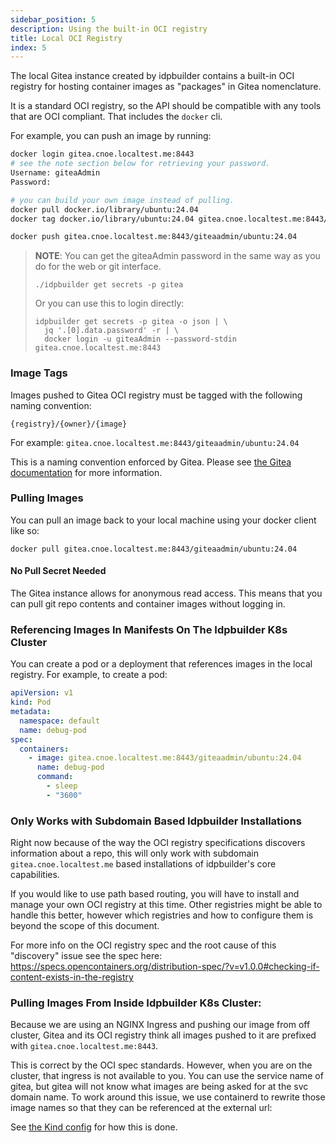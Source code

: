 ```yaml
---
sidebar_position: 5
description: Using the built-in OCI registry
title: Local OCI Registry
index: 5
---
```


The local Gitea instance created by idpbuilder contains a built-in OCI registry for hosting container images as "packages" in Gitea nomenclature.

It is a standard OCI registry, so the API should be compatible with any tools that are OCI compliant. That includes the `docker` cli.

For example, you can push an image by running:

```bash
docker login gitea.cnoe.localtest.me:8443                                          
# see the note section below for retrieving your password.
Username: giteaAdmin
Password: 

# you can build your own image instead of pulling.
docker pull docker.io/library/ubuntu:24.04 
docker tag docker.io/library/ubuntu:24.04 gitea.cnoe.localtest.me:8443/giteaadmin/ubuntu:24.04

docker push gitea.cnoe.localtest.me:8443/giteaadmin/ubuntu:24.04
```
> **NOTE**: You can get the giteaAdmin password in the same way as you do for the web or git interface.
> 
> `./idpbuilder get secrets -p gitea`
> 
> Or you can use this to login directly:
> ```
> idpbuilder get secrets -p gitea -o json | \
>   jq '.[0].data.password' -r | \
>   docker login -u giteaAdmin --password-stdin gitea.cnoe.localtest.me:8443
> ```

### Image Tags

Images pushed to Gitea OCI registry must be tagged with the following naming convention: 

```
{registry}/{owner}/{image}
```

For example: `gitea.cnoe.localtest.me:8443/giteaadmin/ubuntu:24.04`

This is a naming convention enforced by Gitea. Please see [the Gitea documentation](https://docs.gitea.com/usage/packages/container) for more information.


### Pulling Images

You can pull an image back to your local machine using your docker client like so:

```
docker pull gitea.cnoe.localtest.me:8443/giteaadmin/ubuntu:24.04
```
#### No Pull Secret Needed
The Gitea instance allows for anonymous read access. This means that you can pull git repo contents and container images without logging in.


### Referencing Images In Manifests On The Idpbuilder K8s Cluster

You can create a pod or a deployment that references images in the local registry. For example, to create a pod:

```yaml
apiVersion: v1
kind: Pod
metadata:
  namespace: default
  name: debug-pod
spec:
  containers:
    - image: gitea.cnoe.localtest.me:8443/giteaadmin/ubuntu:24.04
      name: debug-pod
      command:
        - sleep
        - "3600"
```

### Only Works with Subdomain Based Idpbuilder Installations
Right now because of the way the OCI registry specifications discovers information about a repo, this will only work with subdomain `gitea.cnoe.localtest.me`
based installations of idpbuilder's core capabilities.

If you would like to use path based routing, you will have to install and manage your own OCI registry at this time.
Other registries might be able to handle this better, however which registries and how to configure them is beyond the scope of this document.

For more info on the OCI registry spec and the root cause of this "discovery" issue see the spec here:
https://specs.opencontainers.org/distribution-spec/?v=v1.0.0#checking-if-content-exists-in-the-registry

### Pulling Images From Inside Idpbuilder K8s Cluster:

Because we are using an NGINX Ingress and pushing our image from off cluster,
Gitea and its OCI registry think all images pushed to it are prefixed with `gitea.cnoe.localtest.me:8443`.

This is correct by the OCI spec standards. However, when you are on the cluster, that ingress is not available to you.
You can use the service name of gitea, but gitea will not know what images are being asked for at the svc domain name. To work around this issue, we use containerd to rewrite those image names so that they can be referenced at the external url:

See [the Kind config](https://github.com/cnoe-io/idpbuilder/blob/main/pkg/kind/resources/kind.yaml.tmpl) for how this is done.
